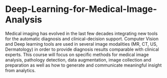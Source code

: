 # Deep-Learning-for-Medical-Image-Analysis

Medical imaging has evolved in the last few decades integrating new tools for the automatic diagnosis and clinical-decision support. Computer Vision and Deep learning tools are used in several image modalities (MR, CT, US, Dermatology) in order to provide diagnosis results comparable with clinical experts. This course will focus on specific methods for medical image analysis, pathology detection, data augmentation, image collection and preparation as well as how to generate and communicate meaningful insight from analytics.

